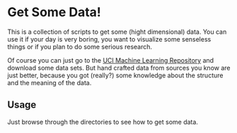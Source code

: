 Get Some Data!
==============

This is a collection of scripts to get some (hight dimensional) data. You can use it if your day is very boring, you want to visualize some senseless things or if you plan to do some serious research.

Of course you can just go to the [UCI Machine Learning Repository](http://archive.ics.uci.edu/ml/) and download some data sets. But hand crafted data from sources you know are just better, because you got (really?) some knowledge about the structure and the meaning of the data.

Usage
-----

Just browse through the directories to see how to get some data.

